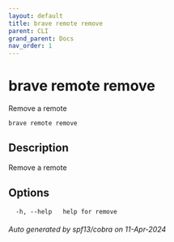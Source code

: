 ```yaml
---
layout: default
title: brave remote remove
parent: CLI
grand_parent: Docs
nav_order: 1
---
```


# brave remote remove

Remove a remote

```
brave remote remove
```

## Description

Remove a remote

## Options

```
  -h, --help   help for remove
```

###### Auto generated by spf13/cobra on 11-Apr-2024
